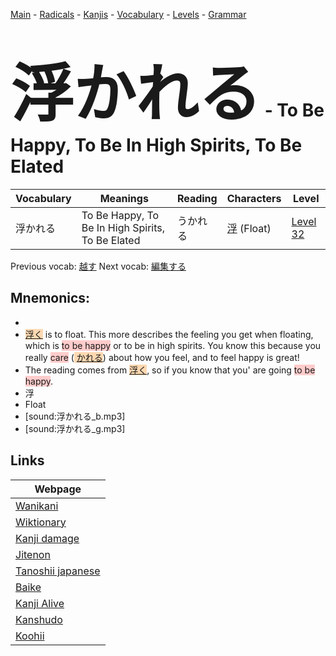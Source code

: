 <style> bigfont {font-size: 100px}</style>
[Main](../README.md) -
[Radicals](../radicals.md) -
[Kanjis](../kanjis.md) -
[Vocabulary](../vocabulary.md) -
[Levels](../levels.md) -
[Grammar](../grammar.md)
# <bigfont> 浮かれる</bigfont> - To Be Happy, To Be In High Spirits, To Be Elated 

| Vocabulary | Meanings | Reading | Characters | Level |
| --- | --- | --- | --- | --- |
| 浮かれる | To Be Happy, To Be In High Spirits, To Be Elated | うかれる |  [浮](../kanjis/浮.md) (Float) | [Level 32](../levels/wk_level32.md) |

Previous vocab: [越す](越す.md) Next vocab: [編集する](編集する.md) 

## Mnemonics:

* 
* <span style="background-color:#fed8b1"> [浮く](https://jisho.org/search/浮く)</span> is to float. This more describes the feeling you get when floating, which is <span style="background-color:#ffcccb"> to be happy</span> or to be in high spirits. You know this because you really <span style="background-color:#ffcccb"> care</span> (<span style="background-color:#fed8b1"> [かれる](https://jisho.org/search/かれる)</span>) about how you feel, and to feel happy is great!
* The reading comes from <span style="background-color:#fed8b1"> [浮く](https://jisho.org/search/浮く)</span>, so if you know that you' are going <span style="background-color:#ffcccb"> to be happy</span>.
* 浮
* Float
* [sound:浮かれる_b.mp3]
* [sound:浮かれる_g.mp3]


## Links 

| Webpage |
| --- |
| [Wanikani          ](https://www.wanikani.com/kanji/浮かれる) |
| [Wiktionary        ](https://en.wiktionary.org/wiki/浮かれる) |
| [Kanji damage      ](http://www.kanjidamage.com/kanji/search?utf8=✓&q=浮かれる) |
| [Jitenon           ](https://jitenon.com/kanji/浮かれる) |
| [Tanoshii japanese ](https://www.tanoshiijapanese.com/dictionary/kanji.cfm?k=浮かれる) |
| [Baike             ](https://baike.baidu.com/item/浮かれる) |
| [Kanji Alive       ](https://app.kanjialive.com/浮かれる) |
| [Kanshudo          ](https://www.kanshudo.com/searchmn?q=浮かれる) |
| [Koohii            ](https://kanji.koohii.com/study/kanji/浮かれる) |
